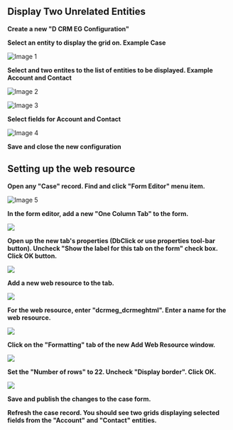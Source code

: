## Display Two Unrelated Entities

**Create a new "D CRM EG Configuration"**

**Select an entity to display the grid on. Example Case**

![Image 1](/docs/Display%20Two%20Unrelated%20Entities_config1copy.png)

**Select and two entites to the list of entities to be displayed. Example Account and Contact**

![Image 2](/docs/Display%20Two%20Unrelated%20Entities_config2copy.png)

![Image 3](/docs/Display%20Two%20Unrelated%20Entities_config10copy.png)

**Select fields for Account and Contact**

![Image 4](/docs/Display%20Two%20Unrelated%20Entities_configuration.PNG)

**Save and close the new configuration**

## Setting up the web resource

**Open any "Case" record. Find and click "Form Editor" menu item.**

![Image 5](/docs/Display%20Two%20Unrelated%20Entities_case1copy.png)

**In the form editor, add a new "One Column Tab" to the form.**

![](/docs/Display%20Two%20Unrelated%20Entities_case2copy.png)

**Open up the new tab's properties (DbClick or use properties tool-bar button). Uncheck "Show the label for this tab on the form" check box. Click OK button.**

![](/docs/Display%20Two%20Unrelated%20Entities_case3copy.png)

**Add a new web resource to the tab.**

![](/docs/Display%20Two%20Unrelated%20Entities_case4copy.png)

**For the web resource, enter "dcrmeg_dcrmeghtml". Enter a name for the web resource.**

![](/docs/Display%20Two%20Unrelated%20Entities_case5copy.png)

**Click on the "Formatting" tab of the new Add Web Resource window.**

![](/docs/Display%20Two%20Unrelated%20Entities_case7copy.png)

**Set the "Number of rows" to 22. Uncheck "Display border". Click OK.**

![](/docs/Display%20Two%20Unrelated%20Entities_case8copy.png)

**Save and publish the changes to the case form.**

**Refresh the case record. You should see two grids displaying selected fields from the "Account" and "Contact" entities.**

